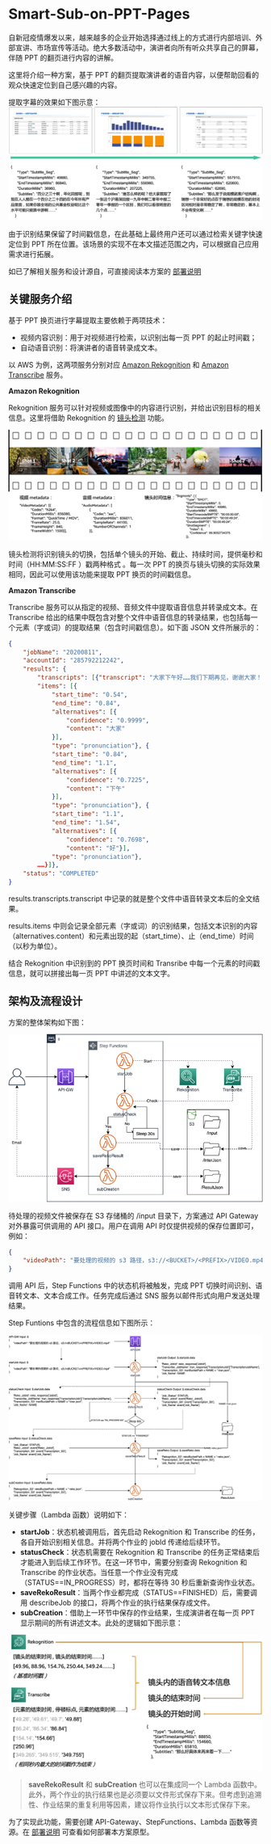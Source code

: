 # Smart-Sub-on-PPT-Pages
 
自新冠疫情爆发以来，越来越多的企业开始选择通过线上的方式进行内部培训、外部宣讲、市场宣传等活动。绝大多数活动中，演讲者向所有听众共享自己的屏幕，伴随 PPT 的翻页进行内容的讲解。

这里将介绍一种方案，基于 PPT 的翻页提取演讲者的语音内容，以便帮助回看的观众快速定位到自己感兴趣的内容。

提取字幕的效果如下图示意：
![scenario](png/01-scenario.png "scenario")

由于识别结果保留了时间戳信息，在此基础上最终用户还可以通过检索关键字快速定位到 PPT 所在位置。该场景的实现不在本文描述范围之内，可以根据自己应用需求进行拓展。

如已了解相关服务和设计源自，可直接阅读本方案的 [部署说明](deployment-cn.md)

## 关键服务介绍
基于 PPT 换页进行字幕提取主要依赖于两项技术：

- 视频内容识别：用于对视频进行检索，以识别出每一页 PPT 的起止时间戳；
- 自动语音识别：将演讲者的语音转录成文本。

以 AWS 为例，这两项服务分别对应 [Amazon Rekognition](https://aws.amazon.com/cn/rekognition/?nc2=h_ql_prod_ml_rek&blog-cards.sort-by=item.additionalFields.createdDate&blog-cards.sort-order=desc) 和 [Amazon Transcribe](https://aws.amazon.com/cn/transcribe/?nc2=h_ql_prod_ml_ts) 服务。

**Amazon Rekognition**

Rekognition 服务可以针对视频或图像中的内容进行识别，并给出识别目标的相关信息。这里将借助 Rekognition 的 [镜头检测](https://docs.aws.amazon.com/zh_cn/rekognition/latest/dg/segments.html#segment-shot-detection) 功能。

![shot-detection](png/02-shot-detection.png "shot-detection")

镜头检测将识别镜头的切换，包括单个镜头的开始、截止、持续时间，提供毫秒和时间（HH:MM:SS:FF ）戳两种格式 。每一次 PPT 的换页与镜头切换的实际效果相同，因此可以使用该功能来提取 PPT 换页的时间戳信息。

**Amazon Transcribe**

Transcribe 服务可以从指定的视频、音频文件中提取语音信息并转录成文本。在 Transcribe 给出的结果中既包含对整个文件中语音信息的转录结果，也包括每一个元素（字或词）的提取结果（包含时间戳信息）。如下面 JSON 文件所展示的：

```json
{
	"jobName": "20200811",
	"accountId": "285792212242",
	"results": {
		"transcripts": [{"transcript": "大家下午好……我们下期再见，谢谢大家！"}],
		"items": [{
			"start_time": "0.54",
			"end_time": "0.84",
			"alternatives": [{
				"confidence": "0.9999",
				"content": "大家"
			}],
			"type": "pronunciation"}, {
			"start_time": "0.84",
			"end_time": "1.1",
			"alternatives": [{
				"confidence": "0.7225",
				"content": "下午"
			}],
			"type": "pronunciation"}, {
			"start_time": "1.1",
			"end_time": "1.54",
			"alternatives": [{
				"confidence": "0.7698",
				"content": "好"}],
			"type": "pronunciation"},
		……}]},
	"status": "COMPLETED"
}
```

results.transcripts.transcript 中记录的就是整个文件中语音转录文本后的全文结果。

results.items 中则会记录全部元素（字或词）的识别结果，包括文本识别的内容（alternatives.content）和元素出现的起（start_time）、止（end_time）时间（以秒为单位）。

结合 Rekognition 中识别到的 PPT 换页时间和 Transribe 中每一个元素的时间戳信息，就可以拼接出每一页 PPT 中讲述的文本文字。

## 架构及流程设计

方案的整体架构如下图：

![architecture](png/03-architecture.png "architecture")

待处理的视频文件被保存在 S3 存储桶的 /input 目录下，方案通过 API Gateway 对外暴露可供调用的 API 接口。用户在调用 API 时仅提供视频的保存位置即可，例如：

```json
{
	"videoPath": "要处理的视频的 s3 路径，s3://<BUCKET>/<PREFIX>/VIDEO.mp4"
}
```

调用 API 后，Step Functions 中的状态机将被触发，完成 PPT 切换时间识别、语音转文本、文本合成工作。任务完成后通过 SNS 服务以邮件形式向用户发送处理结果。

Step Funtions 中包含的流程信息如下图所示：

![process](png/04-process.png "process")

关键步骤（Lambda 函数）说明如下：

- **startJob**：状态机被调用后，首先启动 Rekognition 和 Transcribe 的任务，各自开始识别相关信息。并将两个作业的 jobId 传递给后续环节。
- **statusCheck**：状态机需要在 Rekognition 和 Transcribe 的任务正常结束后才能进入到后续工作环节。在这一环节中，需要分别查询 Rekognition 和 Transcribe 的作业状态。当任意一个作业没有完成（STATUS==IN_PROGRESS）时，都将在等待 30 秒后重新查询作业状态。
- **saveRekoResult**：当两个作业都完成（STATUS==FINISHED）后，需要调用 describeJob 的接口，将两个作业的执行结果保存成文件。
- **subCreation**：借助上一环节中保存的作业结果，生成演讲者在每一页 PPT 显示期间的所有讲述文本。此处的逻辑如下图示意：

![subCreation](png/05-subCreation.png "subCreation")

>**saveRekoResult** 和 **subCreation** 也可以在集成同一个 Lambda 函数中。此外，两个作业的执行结果也是必须要以文件形式保存下来。但考虑到追溯性、作业结果的重复利用等因素，建议将作业执行以文本形式保存下来。

为了实现此功能，需要创建 API-Gateway、StepFunctions、Lambda 函数等资源。在 [部署说明](deployment-cn.md) 可查看如何部署本方案原型。
